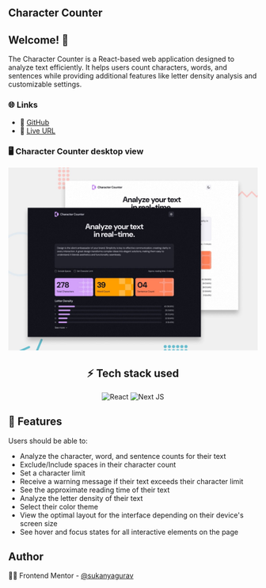 ## Character Counter

## Welcome! 👋

The Character Counter is a React-based web application designed to analyze text efficiently. It helps users count characters, words, and sentences while providing additional features like letter density analysis and customizable settings.

### 🌐 **Links**
- 🔗 [GitHub](https://github.com/sukanyagurav/Character-counter)
- 🚀 [Live URL](https://charactercount5867.netlify.app/)

### 🖥 Character Counter desktop view   

<img src="./public/images/preview.jpg"/>


<div align="center">
    <h2>⚡ Tech stack used</h2>
</div>
<div align="center">

![React](https://img.shields.io/badge/react-%2320232a.svg?style=for-the-badge&logo=react&logoColor=%2361DAFB) ![Next JS](https://img.shields.io/badge/nextjs-%2320232a.svg?style=for-the-badge&logo=Sonner&logoColor=white) 
</div>



## 📜 Features
Users should be able to:

- Analyze the character, word, and sentence counts for their text
- Exclude/Include spaces in their character count
- Set a character limit
- Receive a warning message if their text exceeds their character limit
- See the approximate reading time of their text
- Analyze the letter density of their text
- Select their color theme
- View the optimal layout for the interface depending on their device's screen size
- See hover and focus states for all interactive elements on the page

## Author
👩‍💻 Frontend Mentor - [@sukanyagurav](https://www.frontendmentor.io/profile/sukanyagurav) 